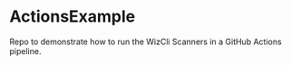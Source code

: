 # ActionsExample

Repo to demonstrate how to run the WizCli Scanners in a GitHub Actions pipeline.



